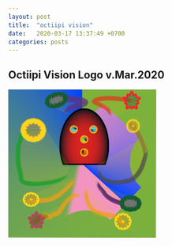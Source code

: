 ```yaml
---
layout: post
title:  "octiipi vision"
date:   2020-03-17 13:37:49 +0700
categories: posts
---
```


## Octiipi Vision Logo v.Mar.2020

![alt text](/static/octiipi-logo.png "02ogol30")